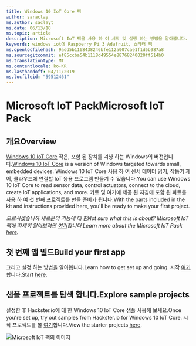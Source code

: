 ```yaml
---
title: Windows 10 IoT Core 팩
author: saraclay
ms.author: saclayt
ms.date: 06/13/18
ms.topic: article
description: Microsoft IoT 팩을 사용 하 여 시작 및 실행 하는 방법을 알아봅니다.
keywords: windows iot에 Raspberry Pi 3 Adafruit, 스타터 팩
ms.openlocfilehash: 9add5b1168438246bfe112a007cae1f1d5b987a8
ms.sourcegitcommit: ef85ccba54b1118d49554e88768240020ff514b0
ms.translationtype: MT
ms.contentlocale: ko-KR
ms.lasthandoff: 04/11/2019
ms.locfileid: "59512461"
---
```

# <a name="microsoft-iot-pack"></a><span data-ttu-id="fcb6f-104">Microsoft IoT Pack</span><span class="sxs-lookup"><span data-stu-id="fcb6f-104">Microsoft IoT Pack</span></span>

## <a name="overview"></a><span data-ttu-id="fcb6f-105">개요</span><span class="sxs-lookup"><span data-stu-id="fcb6f-105">Overview</span></span>
<span data-ttu-id="fcb6f-106">[Windows 10 IoT Core](../windows-iot-core.md) 작은, 포함 된 장치를 겨냥 하는 Windows의 버전입니다.</span><span class="sxs-lookup"><span data-stu-id="fcb6f-106">[Windows 10 IoT Core](../windows-iot-core.md) is a version of Windows targeted towards small, embedded devices.</span></span> <span data-ttu-id="fcb6f-107">Windows 10 IoT Core 사용 하 여 센서 데이터 읽기, 작동기 제어, 클라우드에 연결할 IoT 응용 프로그램 만들기 수 있습니다.</span><span class="sxs-lookup"><span data-stu-id="fcb6f-107">You can use Windows 10 IoT Core to read sensor data, control actuators, connect to the cloud, create IoT applications, and more.</span></span> <span data-ttu-id="fcb6f-108">키트 및 여기에 제공 된 지침에 포함 된 파트를 사용 하 여 첫 번째 프로젝트를 만들 준비가 됩니다.</span><span class="sxs-lookup"><span data-stu-id="fcb6f-108">With the parts included in the kit and instructions provided here, you'll be ready to make your first project.</span></span>

_<span data-ttu-id="fcb6f-109">모르시겠습니까 새로운이 기능에 대 한</span><span class="sxs-lookup"><span data-stu-id="fcb6f-109">Not sure what this is about?</span></span> <span data-ttu-id="fcb6f-110">Microsoft IoT 팩에 자세히 알아보려면 [여기](https://www.adafruit.com/windows10iotpi2)합니다.</span><span class="sxs-lookup"><span data-stu-id="fcb6f-110">Learn more about the Microsoft IoT Pack [here](https://www.adafruit.com/windows10iotpi2).</span></span>_

## <a name="build-your-first-app"></a><span data-ttu-id="fcb6f-111">첫 번째 앱 빌드</span><span class="sxs-lookup"><span data-stu-id="fcb6f-111">Build your first app</span></span>

<span data-ttu-id="fcb6f-112">그리고 설정 하는 방법을 알아봅니다.</span><span class="sxs-lookup"><span data-stu-id="fcb6f-112">Learn how to get set up and going.</span></span> <span data-ttu-id="fcb6f-113">시작 [여기](https://docs.microsoft.com/en-us/windows/iot-core/tutorials/quickstarter/devicesetup#using-the-iot-dashboard-raspberry-pi-minnowboard-nxp)합니다.</span><span class="sxs-lookup"><span data-stu-id="fcb6f-113">Start [here](https://docs.microsoft.com/en-us/windows/iot-core/tutorials/quickstarter/devicesetup#using-the-iot-dashboard-raspberry-pi-minnowboard-nxp).</span></span>

## <a name="explore-sample-projects"></a><span data-ttu-id="fcb6f-114">샘플 프로젝트를 탐색 합니다.</span><span class="sxs-lookup"><span data-stu-id="fcb6f-114">Explore sample projects</span></span>

<span data-ttu-id="fcb6f-115">설정한 후 Hackster.io에 대 한 Windows 10 IoT Core 샘플 사용해 보세요.</span><span class="sxs-lookup"><span data-stu-id="fcb6f-115">Once you're set up, try out samples from Hackster.io for Windows 10 IoT Core.</span></span> <span data-ttu-id="fcb6f-116">시작 프로젝트를 볼 [여기](https://github.com/ms-iot/adafruitsample/blob/master/README.md)합니다.</span><span class="sxs-lookup"><span data-stu-id="fcb6f-116">View the starter projects [here](https://github.com/ms-iot/adafruitsample/blob/master/README.md).</span></span>

![Microsoft IoT 팩의 이미지](../media/adafruitkit/pack.jpg)

